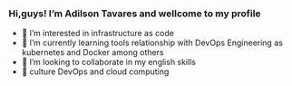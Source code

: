  ### Hi,guys! I’m Adilson Tavares and wellcome to my profile 
 
- 👀 I’m interested in infrastructure as code
- 🌱 I’m currently learning tools relationship with DevOps Engineering as kubernetes and Docker among others
- 💞️ I’m looking to collaborate in my english skills
- :speech_balloon:  culture DevOps and cloud computing
<!---
adilson-cruz/adilson-cruz is a ✨ special ✨ repository because its `README.md` (this file) appears on your GitHub profile.
You can click the Preview link to take a look at your changes.
--->
